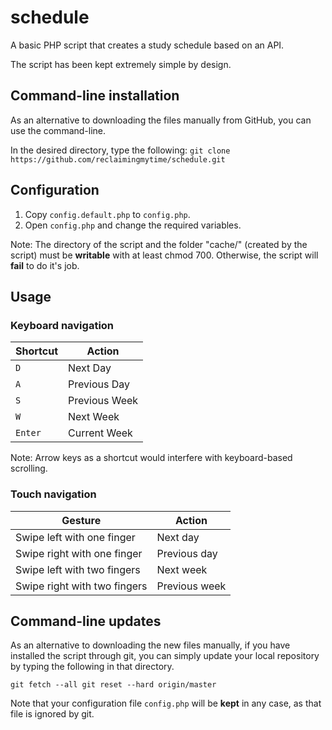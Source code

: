 # schedule
A basic PHP script that creates a study schedule based on an API.

The script has been kept extremely simple by design.

## Command-line installation
As an alternative to downloading the files manually from GitHub, you can use the command-line.

In the desired directory, type the following: `git clone https://github.com/reclaimingmytime/schedule.git`

## Configuration
1. Copy `config.default.php` to `config.php`.
2. Open `config.php` and change the required variables.

Note: The directory of the script and the folder "cache/" (created by the script) must be **writable** with at least chmod 700. Otherwise, the script will **fail** to do it's job.

## Usage
### Keyboard navigation

| Shortcut | Action        |
| -------- | ------------- |
| `D`      | Next Day      |
| `A`      | Previous Day  |
| `S`      | Previous Week |
| `W`      | Next Week     |
| `Enter`  | Current Week  |

Note: Arrow keys as a shortcut would interfere with keyboard-based scrolling.

### Touch navigation

| Gesture                      | Action        |
| ---------------------------- | ------------- |
| Swipe left with one finger   | Next day      |
| Swipe right with one finger  | Previous day  |
| Swipe left with two fingers  | Next week     |
| Swipe right with two fingers | Previous week |

## Command-line updates
As an alternative to downloading the new files manually, if you have installed the script through git, you can simply update your local repository by typing the following in that directory.

`git fetch --all
 git reset --hard origin/master`

Note that your configuration file `config.php` will be **kept** in any case, as that file is ignored by git.
